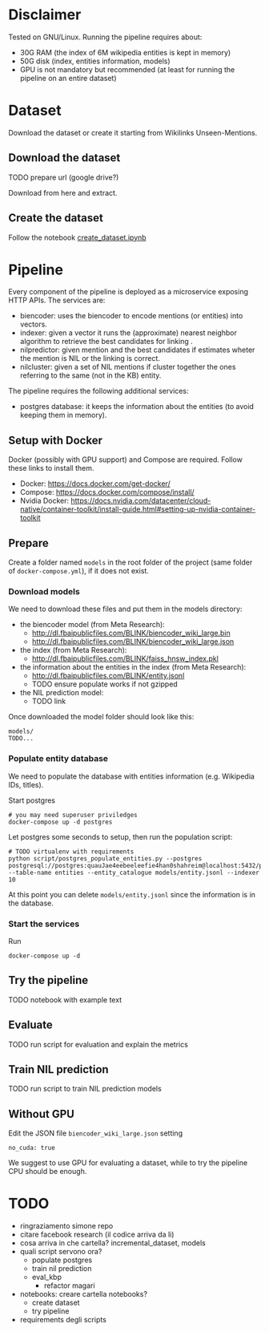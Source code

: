 # Disclaimer

Tested on GNU/Linux.
Running the pipeline requires about:
- 30G RAM (the index of 6M wikipedia entities is kept in memory)
- 50G disk (index, entities information, models)
- GPU is not mandatory but recommended (at least for running the pipeline on an entire dataset)

# Dataset
Download the dataset or create it starting from Wikilinks Unseen-Mentions.

## Download the dataset
TODO prepare url (google drive?)

Download from here and extract.

## Create the dataset
Follow the notebook [create_dataset.ipynb]()

# Pipeline
Every component of the pipeline is deployed as a microservice exposing HTTP APIs.
The services are:
- biencoder: uses the biencoder to encode mentions (or entities) into vectors.
- indexer: given a vector it runs the (approximate) nearest neighbor algorithm to retrieve the best candidates for linking .
- nilpredictor: given mention and the best candidates if estimates wheter the mention is NIL or the linking is correct.
- nilcluster: given a set of NIL mentions if cluster together the ones referring to the same (not in the KB) entity.

The pipeline requires the following additional services:
- postgres database: it keeps the information about the entities (to avoid keeping them in memory).

## Setup with Docker
Docker (possibly with GPU support) and Compose are required.
Follow these links to install them.
- Docker: https://docs.docker.com/get-docker/
- Compose: https://docs.docker.com/compose/install/
- Nvidia Docker: https://docs.nvidia.com/datacenter/cloud-native/container-toolkit/install-guide.html#setting-up-nvidia-container-toolkit

## Prepare
Create a folder named `models` in the root folder of the project (same folder of `docker-compose.yml`), if it does not exist.

### Download models
We need to download these files and put them in the models directory:
- the biencoder model (from Meta Research):
    - http://dl.fbaipublicfiles.com/BLINK/biencoder_wiki_large.bin
    - http://dl.fbaipublicfiles.com/BLINK/biencoder_wiki_large.json
- the index (from Meta Research):
    - http://dl.fbaipublicfiles.com/BLINK/faiss_hnsw_index.pkl
- the information about the entities in the index (from Meta Research):
    - http://dl.fbaipublicfiles.com/BLINK/entity.jsonl
    - TODO ensure populate works if not gzipped
- the NIL prediction model:
    - TODO link

Once downloaded the model folder should look like this:
```
models/
TODO...
```

### Populate entity database
We need to populate the database with entities information (e.g. Wikipedia IDs, titles).

Start postgres
```
# you may need superuser priviledges
docker-compose up -d postgres
```

Let postgres some seconds to setup, then run the population script:
```
# TODO virtualenv with requirements
python script/postgres_populate_entities.py --postgres postgresql://postgres:quauJae4eebeeleefie4han0shahreim@localhost:5432/postgres --table-name entities --entity_catalogue models/entity.jsonl --indexer 10
```

At this point you can delete `models/entity.jsonl` since the information is in the database.

### Start the services
Run
```
docker-compose up -d
```

## Try the pipeline
TODO notebook with example text

## Evaluate
TODO run script for evaluation and explain the metrics

## Train NIL prediction
TODO run script to train NIL prediction models

## Without GPU
Edit the JSON file `biencoder_wiki_large.json` setting
```
no_cuda: true
```
We suggest to use GPU for evaluating a dataset, while to try the pipeline CPU should be enough.

# TODO
- ringraziamento simone repo
- citare facebook research (il codice arriva da li)
- cosa arriva in che cartella? incremental_dataset, models
- quali script servono ora?
    - populate postgres
    - train nil prediction
    - eval_kbp
        - refactor magari
- notebooks: creare cartella notebooks?
    - create dataset
    - try pipeline
- requirements degli scripts